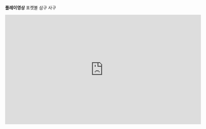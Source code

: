 **플레이영상** 포켓볼 삼구 사구

<iframe title='하이오 당구 배포 (흰공놓기 빼면 0.3d 호환)' width='640px' height='360px' src='http://videofarm.daum.net/controller/video/viewer/Video.html?vid=vabb4stqKzpzOuJrCtCrsau&play_loc=undefined&alert=true' frameborder='0' scrolling='no' ></iframe>